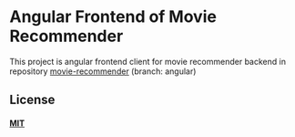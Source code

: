 # Angular Frontend of Movie Recommender

This project is angular frontend client for movie recommender backend in repository [movie-recommender](https://github.com/yunxiaoli2017/movie-recommender) (branch: angular)

## License

#### [MIT](./LICENSE)


